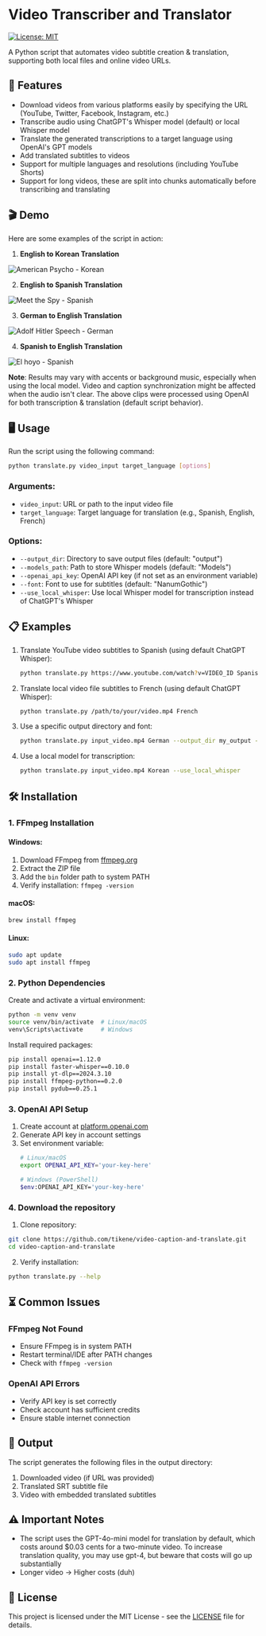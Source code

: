 # Video Transcriber and Translator
[![License: MIT](https://img.shields.io/badge/License-MIT-yellow.svg)](https://opensource.org/licenses/MIT)

A Python script that automates video subtitle creation & translation, supporting both local files and online video URLs.

## 🚀 Features
- Download videos from various platforms easily by specifying the URL (YouTube, Twitter, Facebook, Instagram, etc.)
- Transcribe audio using ChatGPT's Whisper model (default) or local Whisper model
- Translate the generated transcriptions to a target language using OpenAI's GPT models
- Add translated subtitles to videos
- Support for multiple languages and resolutions (including YouTube Shorts)
- Support for long videos, these are split into chunks automatically before transcribing and translating

## 🎬 Demo
Here are some examples of the script in action:

1. **English to Korean Translation**

![American Psycho - Korean](https://github.com/user-attachments/assets/5c76cd45-6221-4ef1-a6bc-367affa5dbe6)


2. **English to Spanish Translation**

![Meet the Spy - Spanish](https://github.com/user-attachments/assets/284a9e8d-1fd6-4fbf-bcdb-24a8e284d32f)


3. **German to English Translation**

![Adolf Hitler Speech - German](https://github.com/user-attachments/assets/76d67ac5-d5a7-46b2-8a24-addb8dff24af)


4. **Spanish to English Translation**

![El hoyo - Spanish](https://github.com/user-attachments/assets/50a33248-83c6-49a7-8d50-42eb735dfe87)

**Note**: Results may vary with accents or background music, especially when using the local model. Video and caption synchronization might be affected when the audio isn't clear. The above clips were processed using OpenAI for both transcription & translation (default script behavior).

## 🖥️ Usage
Run the script using the following command:
```bash
python translate.py video_input target_language [options]
```

### Arguments:
- `video_input`: URL or path to the input video file
- `target_language`: Target language for translation (e.g., Spanish, English, French)

### Options:
- `--output_dir`: Directory to save output files (default: "output")
- `--models_path`: Path to store Whisper models (default: "Models")
- `--openai_api_key`: OpenAI API key (if not set as an environment variable)
- `--font`: Font to use for subtitles (default: "NanumGothic")
- `--use_local_whisper`: Use local Whisper model for transcription instead of ChatGPT's Whisper

## 📋 Examples
1. Translate YouTube video subtitles to Spanish (using default ChatGPT Whisper):
   ```bash
   python translate.py https://www.youtube.com/watch?v=VIDEO_ID Spanish
   ```

2. Translate local video file subtitles to French (using default ChatGPT Whisper):
   ```bash
   python translate.py /path/to/your/video.mp4 French
   ```

3. Use a specific output directory and font:
   ```bash
   python translate.py input_video.mp4 German --output_dir my_output --font Arial
   ```

4. Use a local model for transcription:
   ```bash
   python translate.py input_video.mp4 Korean --use_local_whisper
   ```

## 🛠️ Installation

### 1. FFmpeg Installation

#### Windows:
1. Download FFmpeg from [ffmpeg.org](https://ffmpeg.org/download.html)
2. Extract the ZIP file
3. Add the `bin` folder path to system PATH
4. Verify installation: `ffmpeg -version`

#### macOS:
```bash
brew install ffmpeg
```

#### Linux:
```bash
sudo apt update
sudo apt install ffmpeg
```

### 2. Python Dependencies
Create and activate a virtual environment:

```bash
python -m venv venv
source venv/bin/activate  # Linux/macOS
venv\Scripts\activate     # Windows
```

Install required packages:

```bash
pip install openai==1.12.0
pip install faster-whisper==0.10.0
pip install yt-dlp==2024.3.10
pip install ffmpeg-python==0.2.0
pip install pydub==0.25.1
```

### 3. OpenAI API Setup
1. Create account at [platform.openai.com](https://platform.openai.com)
2. Generate API key in account settings
3. Set environment variable:
   ```bash
   # Linux/macOS
   export OPENAI_API_KEY='your-key-here'
   
   # Windows (PowerShell)
   $env:OPENAI_API_KEY='your-key-here'
   ```

### 4. Download the repository

1. Clone repository:
```bash
git clone https://github.com/tikene/video-caption-and-translate.git
cd video-caption-and-translate
```

2. Verify installation:
```bash
python translate.py --help
```

## ⏳ Common Issues

### FFmpeg Not Found
- Ensure FFmpeg is in system PATH
- Restart terminal/IDE after PATH changes
- Check with `ffmpeg -version`

### OpenAI API Errors
- Verify API key is set correctly
- Check account has sufficient credits
- Ensure stable internet connection

## 📂 Output
The script generates the following files in the output directory:
1. Downloaded video (if URL was provided)
2. Translated SRT subtitle file
3. Video with embedded translated subtitles

## ⚠️ Important Notes
- The script uses the GPT-4o-mini model for translation by default, which costs around $0.03 cents for a two-minute video. To increase translation quality, you may use gpt-4, but beware that costs will go up substantially
- Longer video -> Higher costs (duh)

## 📄 License
This project is licensed under the MIT License - see the [LICENSE](LICENSE) file for details.
